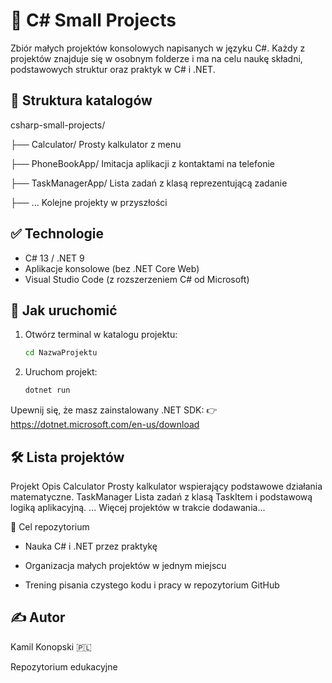 # 🧠 C# Small Projects

Zbiór małych projektów konsolowych napisanych w języku C#. Każdy z projektów znajduje się w osobnym folderze i ma na celu naukę składni, podstawowych struktur oraz praktyk w C# i .NET.

## 📁 Struktura katalogów
csharp-small-projects/

├── Calculator/ Prosty kalkulator z menu

├── PhoneBookApp/ Imitacja aplikacji z kontaktami na telefonie

├── TaskManagerApp/ Lista zadań z klasą reprezentującą zadanie

├── ... Kolejne projekty w przyszłości

## ✅ Technologie

- C# 13 / .NET 9
- Aplikacje konsolowe (bez .NET Core Web)
- Visual Studio Code (z rozszerzeniem C# od Microsoft)

## 🚀 Jak uruchomić

1. Otwórz terminal w katalogu projektu:
   ```bash
   cd NazwaProjektu
2. Uruchom projekt:
   ```bash
   dotnet run
   ```
Upewnij się, że masz zainstalowany .NET SDK:
👉 https://dotnet.microsoft.com/en-us/download

## 🛠️ Lista projektów
Projekt	Opis
Calculator	Prosty kalkulator wspierający podstawowe działania matematyczne.
TaskManager	Lista zadań z klasą TaskItem i podstawową logiką aplikacyjną.
...	Więcej projektów w trakcie dodawania...

🎯 Cel repozytorium
- Nauka C# i .NET przez praktykę

- Organizacja małych projektów w jednym miejscu

- Trening pisania czystego kodu i pracy w repozytorium GitHub

## ✍️ Autor
Kamil Konopski 🇵🇱

Repozytorium edukacyjne
